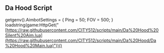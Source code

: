 ## Da Hood Script

getgenv().AimbotSettings = {
    Ping = 50;
    FOV = 500;
}
loadstring(game:HttpGet("[https://raw.githubusercontent.com/CITY512/scripts/main/Da%20Hood%20Silent%20Aim.lua](https://raw.githubusercontent.com/CITY512/scripts/main/Da%20Hood/Da%20Hood%20Main.lua)"))()
